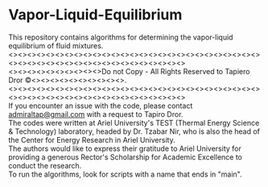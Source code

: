 # Vapor-Liquid-Equilibrium
This repository contains algorithms for determining the vapor-liquid equilibrium of fluid mixtures.  
<><><><><><><><><><><><><><><><><><><><><><><><><><><><><><><><><><><><><><><><><><><><><><>  
<><><><><><><><><><>Do not Copy - All Rights Reserved to Tapiero Dror ©<><><><><><><><><><>.  
<><><><><><><><><><><><><><><><><><><><><><><><><><><><><><><><><><><><><><><><><><><><><><>  
If you encounter an issue with the code, please contact admiraltap@gmail.com with a request to Tapiro Dror.  
The codes were written at Ariel University's TEST (Thermal Energy Science & Technology) laboratory, headed by Dr. Tzabar Nir, who is also the head of the Center for Energy Research in Ariel University.  
The authors would like to express their gratitude to Ariel University for providing a generous Rector's Scholarship for Academic Excellence to conduct the research.  
To run the algorithms, look for scripts with a name that ends in "main".
